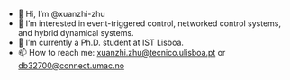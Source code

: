 - 👋 Hi, I’m @xuanzhi-zhu
- 👀 I’m interested in event-triggered control, networked control systems, and hybrid dynamical systems.
- 🌱 I’m currently a Ph.D. student at IST Lisboa.
- 📫 How to reach me: xuanzhi.zhu@tecnico.ulisboa.pt or db32700@connect.umac.no

<!---
xuanzhi-zhu/xuanzhi-zhu is a ✨ special ✨ repository because its `README.md` (this file) appears on your GitHub profile.
You can click the Preview link to take a look at your changes.
--->
